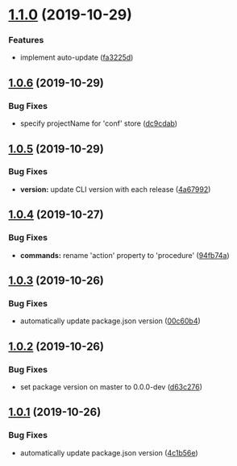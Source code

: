 # [1.1.0](https://github.com/edosrecki/oopsiee-cli/compare/v1.0.6...v1.1.0) (2019-10-29)


### Features

* implement auto-update ([fa3225d](https://github.com/edosrecki/oopsiee-cli/commit/fa3225d7fa9438bf3afd777296d01217c430bcf8))

## [1.0.6](https://github.com/edosrecki/oopsiee-cli/compare/v1.0.5...v1.0.6) (2019-10-29)


### Bug Fixes

* specify projectName for 'conf' store ([dc9cdab](https://github.com/edosrecki/oopsiee-cli/commit/dc9cdab42ae7326dfd7bf461a77fec5ad629bc0b))

## [1.0.5](https://github.com/edosrecki/oopsiee-cli/compare/v1.0.4...v1.0.5) (2019-10-29)


### Bug Fixes

* **version:** update CLI version with each release ([4a67992](https://github.com/edosrecki/oopsiee-cli/commit/4a67992bb6d7f9d7d3b37bcb108d6d8b3f8f98d6))

## [1.0.4](https://github.com/edosrecki/oopsiee-cli/compare/v1.0.3...v1.0.4) (2019-10-27)


### Bug Fixes

* **commands:** rename 'action' property to 'procedure' ([94fb74a](https://github.com/edosrecki/oopsiee-cli/commit/94fb74a554890bf8f894690a7294f1b3c11cfa6f))

## [1.0.3](https://github.com/edosrecki/oopsiee-cli/compare/v1.0.2...v1.0.3) (2019-10-26)


### Bug Fixes

* automatically update package.json version ([00c60b4](https://github.com/edosrecki/oopsiee-cli/commit/00c60b4f9a9adf4b7b4d73ec17adb902854267a0))

## [1.0.2](https://github.com/edosrecki/oopsiee-cli/compare/v1.0.1...v1.0.2) (2019-10-26)


### Bug Fixes

* set package version on master to 0.0.0-dev ([d63c276](https://github.com/edosrecki/oopsiee-cli/commit/d63c276e25a32414836a183ed5fb28461845bfe7))

## [1.0.1](https://github.com/edosrecki/oopsiee-cli/compare/v1.0.0...v1.0.1) (2019-10-26)


### Bug Fixes

* automatically update package.json version ([4c1b56e](https://github.com/edosrecki/oopsiee-cli/commit/4c1b56e7d04210cf1dfe3369e878073131669b93))
